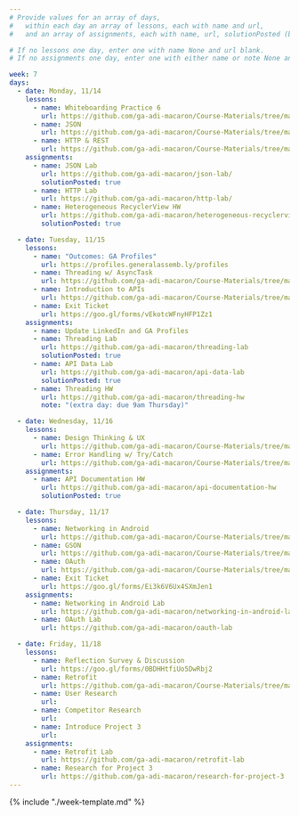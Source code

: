 ```yaml
---
# Provide values for an array of days,
#   within each day an array of lessons, each with name and url,
#   and an array of assignments, each with name, url, solutionPosted (boolean) and note.

# If no lessons one day, enter one with name None and url blank.
# If no assignments one day, enter one with either name or note None and url blank.

week: 7
days:
  - date: Monday, 11/14
    lessons:
      - name: Whiteboarding Practice 6
        url: https://github.com/ga-adi-macaron/Course-Materials/tree/master/lessons/computer-science-and-interview-prep/whiteboarding-practice-6
      - name: JSON
        url: https://github.com/ga-adi-macaron/Course-Materials/tree/master/lessons/web-communication/json-lesson
      - name: HTTP & REST
        url: https://github.com/ga-adi-macaron/Course-Materials/tree/master/lessons/web-communication/http-rest-lesson
    assignments:
      - name: JSON Lab
        url: https://github.com/ga-adi-macaron/json-lab/
        solutionPosted: true
      - name: HTTP Lab
        url: https://github.com/ga-adi-macaron/http-lab/
      - name: Heterogeneous RecyclerView HW
        url: https://github.com/ga-adi-macaron/heterogeneous-recyclerview-hw
        solutionPosted: true

  - date: Tuesday, 11/15
    lessons:
      - name: "Outcomes: GA Profiles"
        url: https://profiles.generalassemb.ly/profiles
      - name: Threading w/ AsyncTask
        url: https://github.com/ga-adi-macaron/Course-Materials/tree/master/lessons/android-technologies-and-services/threading-lesson
      - name: Introduction to APIs
        url: https://github.com/ga-adi-macaron/Course-Materials/tree/master/lessons/web-communication/api-intro-lesson
      - name: Exit Ticket
        url: https://goo.gl/forms/vEkotcWFnyHFP1Zz1
    assignments:
      - name: Update LinkedIn and GA Profiles
      - name: Threading Lab
        url: https://github.com/ga-adi-macaron/threading-lab
        solutionPosted: true
      - name: API Data Lab
        url: https://github.com/ga-adi-macaron/api-data-lab
        solutionPosted: true
      - name: Threading HW
        url: https://github.com/ga-adi-macaron/threading-hw
        note: "(extra day: due 9am Thursday)"

  - date: Wednesday, 11/16
    lessons:
      - name: Design Thinking & UX
        url: https://github.com/ga-adi-macaron/Course-Materials/tree/master/lessons/product-development/design-thinking-and-ux-lesson
      - name: Error Handling w/ Try/Catch
        url: https://github.com/ga-adi-macaron/Course-Materials/tree/master/lessons/programming-fundamentals-in-java/error-handling-with-try-catch
    assignments:
      - name: API Documentation HW
        url: https://github.com/ga-adi-macaron/api-documentation-hw
        solutionPosted: true

  - date: Thursday, 11/17
    lessons:
      - name: Networking in Android
        url: https://github.com/ga-adi-macaron/Course-Materials/tree/master/lessons/web-communication/networking-in-android-lesson
      - name: GSON
        url: https://github.com/ga-adi-macaron/Course-Materials/tree/master/lessons/web-communication/gson-lesson
      - name: OAuth
        url: https://github.com/ga-adi-macaron/Course-Materials/tree/master/lessons/web-communication/oauth-lesson
      - name: Exit Ticket
        url: https://goo.gl/forms/Ei3k6V6Ux4SXmJen1
    assignments:
      - name: Networking in Android Lab
        url: https://github.com/ga-adi-macaron/networking-in-android-lab
      - name: OAuth Lab
        url: https://github.com/ga-adi-macaron/oauth-lab

  - date: Friday, 11/18
    lessons:
      - name: Reflection Survey & Discussion
        url: https://goo.gl/forms/0BDHHtfiUo5DwRbj2
      - name: Retrofit
        url: https://github.com/ga-adi-macaron/Course-Materials/tree/master/lessons/web-communication/retrofit-lesson
      - name: User Research
        url: 
      - name: Competitor Research
        url: 
      - name: Introduce Project 3
        url: 
    assignments:
      - name: Retrofit Lab
        url: https://github.com/ga-adi-macaron/retrofit-lab
      - name: Research for Project 3
        url: https://github.com/ga-adi-macaron/research-for-project-3
---
```


{% include "./week-template.md" %}
